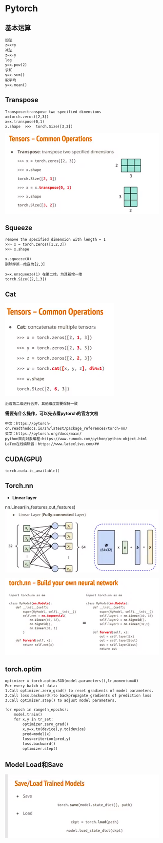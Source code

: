 # Pytorch
## 基本运算
```
加法
z=x+y
减法
z=x-y
log
y=x.pow(2)
求和
y=x.sum()
取平均
y=x.mean()
```
## Transpose
```
Transpose:transpose two specified dimensions
x=torch.zeros([2,3])
x=x.transpose(0,1)
x.shape  >>>  torch.Size([3,2])
```
![alt text](image.png)
## Squeeze
```
remove the specified dimension with length = 1
>>> x = torch.zeros([1,2,3])
>>> x.shape

x.squeeze(0)
删除掉第一维变为[2,3]

x=x.unsqueeze(1) 在第二维，为其新增一维
torch.Size([2,1,3])
```
## Cat

![alt text](image-1.png)
```
沿着第二维进行合并，其他维度需要保持一致
```
**需要有什么操作，可以先去看pytorch的官方文档**
```
中文：https://pytorch-cn.readthedocs.io/zh/latest/package_references/torch-nn/
英文：https://pytorch.org/docs/main/
python面向对象编程:https://www.runoob.com/python/python-object.html
LaTex在线编辑器：https://www.latexlive.com/##
```
## CUDA(GPU)
```
torch.cuda.is_available()
```
## Torch.nn
+ **Linear layer**

nn.Linear(in_features,out_features)
![alt text](image-2.png)

![alt text](image-3.png)
## torch.optim
```
optimizer = torch.optim.SGD(model.parameters(),lr,momentum=0)
For every batch of data:
1.Call optimizer.zero_grad() to reset gradients of model parameters.
2.Call loss.backward()to backpropagate gradients of prediction loss
3.Call optimizer.step() to adjust model parameters.
```
```
for epoch in range(n_epochs):
    model.train()
    for x,y in tr_set:
        optimizer.zero_grad()
        x,y=x.to(device),y.to(device)
        pred=model(x)
        loss=criterion(pred,y)
        loss.backward()
        optimizer.step()
```
## Model Load和Save
![alt text](image-4.png)

